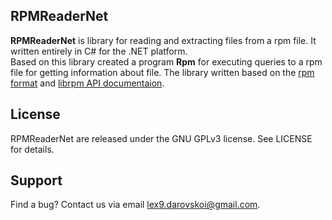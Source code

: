 ## RPMReaderNet
**RPMReaderNet** is library for reading and extracting files from a rpm  file. It written entirely in C# for the .NET platform. <br>Based on this library created a program **Rpm** for executing queries to a rpm file for getting information about file.
The library written based on the [rpm format](https://people.freebsd.org/~kientzle/libarchive/man/cpio.5.txt) and [librpm API documentaion](http://rpm.org/api/4.4.2.2/index.html).

## License

RPMReaderNet are released under the GNU GPLv3 license. See LICENSE for details.

## Support

Find a bug? Contact us via email lex9.darovskoi@gmail.com.
